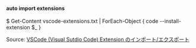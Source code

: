 #### auto import extensions
$ Get-Content vscode-extensions.txt | ForEach-Object { code --install-extension $_ }


Source: [VSCode (Visual Sutdio Code) Extension のインポート/エクスポート](https://qiita.com/mainy/items/3072e68e704eae1421c1) 